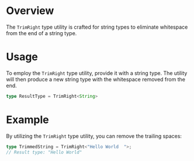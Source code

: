 # Overview
The `TrimRight` type utility is crafted for string types to eliminate whitespace from the end of a string type. 

# Usage
To employ the `TrimRight` type utility, provide it with a string type. The utility will then produce a new string type with the whitespace removed from the end.
```typescript
type ResultType = TrimRight<String>
```

# Example
By utilizing the `TrimRight` type utility, you can remove the trailing spaces:
```typescript
type TrimmedString = TrimRight<"Hello World  ">;
// Result type: "Hello World"
```
